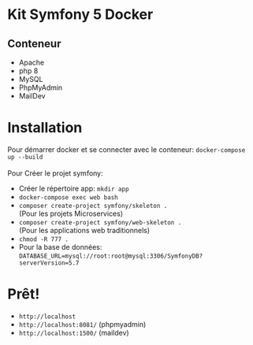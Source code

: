 # Kit Symfony 5 Docker

## Conteneur
- Apache
- php 8
- MySQL
- PhpMyAdmin
- MailDev

# Installation
Pour démarrer docker et se connecter avec le conteneur:
`docker-compose up --build`<br/><br/>
Pour Créer le projet symfony:<br/>
- Créer le répertoire app: `mkdir app`
- `docker-compose exec web bash`
- `composer create-project symfony/skeleton .` <br/> (Pour les projets Microservices)
- `composer create-project symfony/web-skeleton .` <br/> (Pour les applications web traditionnels)
- `chmod -R 777 .`
- Pour la base de données:<br/>
  `DATABASE_URL=mysql://root:root@mysql:3306/SymfonyDB?serverVersion=5.7`

# Prêt!
- `http://localhost`
- `http://localhost:8081/` (phpmyadmin)
- `http://localhost:1500/` (maildev)

